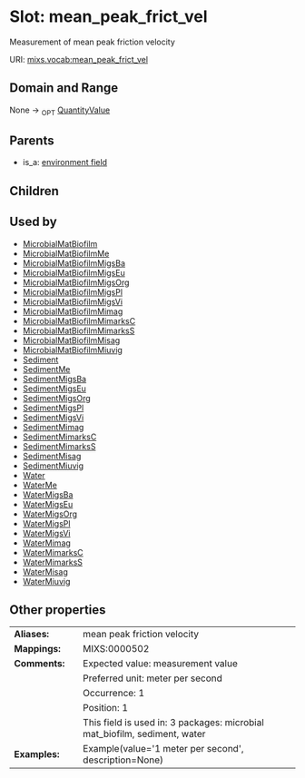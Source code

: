 
# Slot: mean_peak_frict_vel


Measurement of mean peak friction velocity

URI: [mixs.vocab:mean_peak_frict_vel](https://w3id.org/mixs/vocab/mean_peak_frict_vel)


## Domain and Range

None ->  <sub>OPT</sub> [QuantityValue](QuantityValue.md)

## Parents

 *  is_a: [environment field](environment_field.md)

## Children


## Used by

 * [MicrobialMatBiofilm](MicrobialMatBiofilm.md)
 * [MicrobialMatBiofilmMe](MicrobialMatBiofilmMe.md)
 * [MicrobialMatBiofilmMigsBa](MicrobialMatBiofilmMigsBa.md)
 * [MicrobialMatBiofilmMigsEu](MicrobialMatBiofilmMigsEu.md)
 * [MicrobialMatBiofilmMigsOrg](MicrobialMatBiofilmMigsOrg.md)
 * [MicrobialMatBiofilmMigsPl](MicrobialMatBiofilmMigsPl.md)
 * [MicrobialMatBiofilmMigsVi](MicrobialMatBiofilmMigsVi.md)
 * [MicrobialMatBiofilmMimag](MicrobialMatBiofilmMimag.md)
 * [MicrobialMatBiofilmMimarksC](MicrobialMatBiofilmMimarksC.md)
 * [MicrobialMatBiofilmMimarksS](MicrobialMatBiofilmMimarksS.md)
 * [MicrobialMatBiofilmMisag](MicrobialMatBiofilmMisag.md)
 * [MicrobialMatBiofilmMiuvig](MicrobialMatBiofilmMiuvig.md)
 * [Sediment](Sediment.md)
 * [SedimentMe](SedimentMe.md)
 * [SedimentMigsBa](SedimentMigsBa.md)
 * [SedimentMigsEu](SedimentMigsEu.md)
 * [SedimentMigsOrg](SedimentMigsOrg.md)
 * [SedimentMigsPl](SedimentMigsPl.md)
 * [SedimentMigsVi](SedimentMigsVi.md)
 * [SedimentMimag](SedimentMimag.md)
 * [SedimentMimarksC](SedimentMimarksC.md)
 * [SedimentMimarksS](SedimentMimarksS.md)
 * [SedimentMisag](SedimentMisag.md)
 * [SedimentMiuvig](SedimentMiuvig.md)
 * [Water](Water.md)
 * [WaterMe](WaterMe.md)
 * [WaterMigsBa](WaterMigsBa.md)
 * [WaterMigsEu](WaterMigsEu.md)
 * [WaterMigsOrg](WaterMigsOrg.md)
 * [WaterMigsPl](WaterMigsPl.md)
 * [WaterMigsVi](WaterMigsVi.md)
 * [WaterMimag](WaterMimag.md)
 * [WaterMimarksC](WaterMimarksC.md)
 * [WaterMimarksS](WaterMimarksS.md)
 * [WaterMisag](WaterMisag.md)
 * [WaterMiuvig](WaterMiuvig.md)

## Other properties

|  |  |  |
| --- | --- | --- |
| **Aliases:** | | mean peak friction velocity |
| **Mappings:** | | MIXS:0000502 |
| **Comments:** | | Expected value: measurement value |
|  | | Preferred unit: meter per second |
|  | | Occurrence: 1 |
|  | | Position: 1 |
|  | | This field is used in: 3 packages: microbial mat_biofilm, sediment, water |
| **Examples:** | | Example(value='1 meter per second', description=None) |

